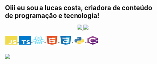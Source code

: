 ## Oiii eu sou a lucas costa, criadora de conteúdo de programação e tecnologia!
<div align="center">
  <a href="https://github.com/tucasop">
  <img height="180em" src="https://github-readme-stats.vercel.app/api?username=rafaballerini&show_icons=true&theme=dracula&include_all_commits=true&count_private=true"/>
  <img height="180em" src="https://github-readme-stats.vercel.app/api/top-langs/?username=tucasop&layout=compact&langs_count=7&theme=dracula"/>
</div>
<div style="display: inline_block"><br>
  <img align="center" alt="tucasop-Js" height="30" width="40" src="https://raw.githubusercontent.com/devicons/devicon/master/icons/javascript/javascript-plain.svg">
  <img align="center" alt="tucasop-Ts" height="30" width="40" src="https://raw.githubusercontent.com/devicons/devicon/master/icons/typescript/typescript-plain.svg">
  <img align="center" alt="tucasop-React" height="30" width="40" src="https://raw.githubusercontent.com/devicons/devicon/master/icons/react/react-original.svg">
  <img align="center" alt="tucasop-HTML" height="30" width="40" src="https://raw.githubusercontent.com/devicons/devicon/master/icons/html5/html5-original.svg">
  <img align="center" alt="tucasop-CSS" height="30" width="40" src="https://raw.githubusercontent.com/devicons/devicon/master/icons/css3/css3-original.svg">
  <img align="center" alt="tucasop-Python" height="30" width="40" src="https://raw.githubusercontent.com/devicons/devicon/master/icons/python/python-original.svg">
  <img align="center" alt="tucasopa-Csharp" height="30" width="40" src="https://raw.githubusercontent.com/devicons/devicon/master/icons/csharp/csharp-original.svg">
 
  
  ##
 
<div> 
  <a href="https://www.youtube.com/channel/UC9VkfWsZnKWymAr-ZjddiYA" target="_blank"><img src="https://img.shields.io/badge/YouTube-FF0000?style=for-the-badge&logo=youtube&logoColor=white" target="_blank"></a>
  

 
</div>
